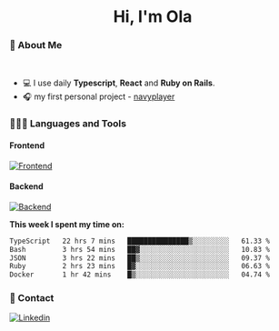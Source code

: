 <h1 align="center">Hi, I'm Ola</h1>

### 💅 About Me

<br/>

- 💻 I use daily **Typescript**, **React** and **Ruby on Rails**.
- 🎧 my first personal project - [navyplayer](https://navyplayer.netlify.app/)

### 👩🏻‍💻 Languages and Tools

#### Frontend

[![Frontend](https://skillicons.dev/icons?i=react,nextjs,ts,js,html,css,scss,tailwind)](https://skillicons.dev)

#### Backend
[![Backend](https://skillicons.dev/icons?i=nodejs,express,nestjs,rails,graphql)](https://skillicons.dev)

**This week I spent my time on:**

<!--START_SECTION:waka-->

```txt
TypeScript   22 hrs 7 mins   ███████████████▒░░░░░░░░░   61.33 %
Bash         3 hrs 54 mins   ██▓░░░░░░░░░░░░░░░░░░░░░░   10.83 %
JSON         3 hrs 22 mins   ██▒░░░░░░░░░░░░░░░░░░░░░░   09.37 %
Ruby         2 hrs 23 mins   █▓░░░░░░░░░░░░░░░░░░░░░░░   06.63 %
Docker       1 hr 42 mins    █▒░░░░░░░░░░░░░░░░░░░░░░░   04.74 %
```

<!--END_SECTION:waka-->

### 📨 Contact
  
[![Linkedin](https://skillicons.dev/icons?i=linkedin)](https://linkedin.com/in/aleksandra-kamińska)
